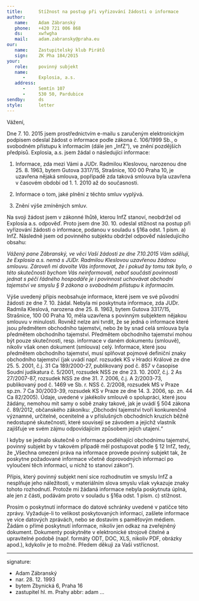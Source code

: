 ```yaml
---
title:      Stížnost na postup při vyřizování žádosti o informace
author:
   name:    Adam Zábranský
   phone:   +420 721 006 868
   ds:      xwfwgha
   mail:    adam.zabransky@praha.eu
our:
   name:    Zastupitelský klub Pirátů
   sign:    ZK Pha 184/2015
your:
   role:    povinný subjekt
   name:    
      -     Explosia, a.s.
   address:
      -     Semtín 107
      -     530 50, Pardubice
sendby:     ds
style:      letter
---
```


Vážení,

Dne 7. 10. 2015 jsem prostřednictvím e-mailu s zaručeným elektronickým podpisem odeslal žádost o informace podle zákona č. 106/1999 Sb., o svobodném přístupu k informacím (dále jen „InfZ“), ve znění pozdějších předpisů. Explosia, a.s. jsem žádal o následující informace:

1. Informace, zda mezi Vámi a JUDr. Radmilou Kleslovou, narozenou dne 25. 8. 1963, bytem Gutova 3317/15, Strašnice, 100 00 Praha 10, je uzavřena nějaká smlouva, popřípadě zda taková smlouva byla uzavřena v časovém období od 1. 1. 2010 až do současnosti.

2. Informace o tom, jaké plnění z těchto smluv vyplývá.

3. Znění výše zmíněných smluv.

Na svoji žádost jsem v zákonné lhůtě, kterou InfZ stanoví, neobdržel od Explosia a.s. odpověď. Proto jsem dne 30. 10. odeslal stížnost na postup při vyřizování žádosti o informace, podanou v souladu s §16a odst. 1 písm. a) InfZ. Následně jsem od povinného subjektu obdržel odpověď následujícího obsahu:

*Vážený pane Zábranský, ve věci Vaší žádosti ze dne 7.10.2015 Vám sděluji, že Explosia a.s. nemá s JUDr. Radmilou Kleslovou uzavřenou žádnou smlouvu. Zároveň mi dovolte Vás informovat, že i pokud by tomu tak bylo, o této skutečnosti bychom Vás neinformovali, neboť součástí povinnosti jednat s péčí řádného hospodáře je i povinnost uchovávat obchodní tajemství ve smyslu § 9 zákona o svobodném přístupu k informacím.*

Výše uvedený přípis neobsahuje informace, které jsem ve své původní žádosti ze dne 7. 10. žádal. Nebyla mi poskytnuta informace, zda JUDr. Radmila Kleslová, narozena dne 25. 8. 1963, bytem Gutova 3317/15, Strašnice, 100 00 Praha 10, měla uzavřena s povinným subjektem nějakou smlouvu v minulosti. Rovněž nelze ani tvrdit, že se jedná o informace které jsou předmětem obchodního tajemství, nebo že by snad celá smlouva byla předmětem obchodního tajemství. Předmětem obchodního tajemství mohou být pouze skutečnosti, resp. informace v daném dokumentu (smlouvě), nikoliv však onen dokument (smlouva) celý. Informace, které jsou předmětem obchodního tajemství, musí splňovat pojmové definiční znaky obchodního tajemství (jak uvádí např. rozsudek KS v Hradci Králové ze dne 25. 5. 2001, č.j. 31 Ca 189/2000-27, publikovaný pod č. 857 v časopise Soudní judikatura č. 5/2001, rozsudek NSS ze dne 23. 10. 2007, č.j. 2 As 27/2007-87, rozsudek NSS ze dne 31. 7. 2006, č.j. A 2/2003-73, publikovaný pod č. 1469 ve Sb. r. NSS č. 2/2008, rozsudek MS v Praze sp.zn. 7 Ca 30/2003-39, rozsudek KS v Praze ze dne 14. 3. 2006, sp. zn. 44 Ca 82/2005). Údaje, uvedené v jakékoliv smlouvě o spolupráci, které jsou žádány, nemohou mít samy o sobě znaky takové, jak je uvádí § 504 zákona č. 89/2012, občanského zákoníku: „Obchodní tajemství tvoří konkurenčně významné, určitelné, ocenitelné a v příslušných obchodních kruzích běžně nedostupné skutečnosti, které souvisejí se závodem a jejichž vlastník zajišťuje ve svém zájmu odpovídajícím způsobem jejich utajení.“ 

I kdyby se jednalo skutečně o informace podléhající obchodnímu tajemství, povinný subjekt by v takovém případě měl postupovat podle § 12 InfZ, tedy, že „Všechna omezení práva na informace provede povinný subjekt tak, že poskytne požadované informace včetně doprovodných informací po vyloučení těch informací, u nichž to stanoví zákon“).

Přípis, který povinný subjekt není sice rozhodnutím ve smyslu InfZ a nesplňuje jeho náležitosti, v materiálním slova smyslu však vykazuje znaky tohoto rozhodnutí. Protože mi žádaná informace nebyla poskytnuta úplná, ale jen z části, podávám proto v souladu s §16a odst. 1 písm. c) stížnost. 

Prosím o poskytnutí informace do datové schránky uvedené v patičce této zprávy. Vyžaduje-li to velikost poskytovaných informací, zašlete informace ve více datových zprávách, nebo se dostavím s paměťovým médiem. Žádám o přímé poskytnutí informace, nikoliv jen odkaz na zveřejněný dokument. Dokumenty poskytněte v elektronické strojově čitelné a upravitelné podobě (např. formáty ODT, DOC, XLS, nikoliv PDF, obrázky apod.), kdykoliv je to možné. Předem děkuji za Vaši vstřícnost.

---
signature:
  - Adam Zábranský
  - nar. 28. 12. 1993
  - bytem Zbynická 6, Praha 16
  - zastupitel hl. m. Prahy
abbr:       adam
...

